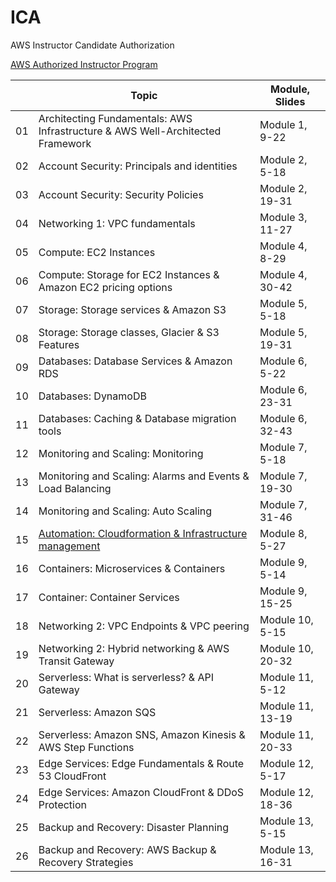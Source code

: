 # ICA

AWS Instructor Candidate Authorization

[AWS Authorized Instructor Program](https://aws.amazon.com/training/aws-authorized-instructor-program/)


|    | Topic                                                                          | Module, Slides   |
| -- | ------------------------------------------------------------------------------ | ---------------- |
| 01 | Architecting Fundamentals: AWS Infrastructure & AWS Well-Architected Framework | Module  1,  9-22 |
| 02 | Account Security: Principals and identities                                    | Module  2,  5-18 |
| 03 | Account Security: Security Policies                                            | Module  2, 19-31 |
| 04 | Networking 1: VPC fundamentals                                                 | Module  3, 11-27 |
| 05 | Compute: EC2 Instances                                                         | Module  4,  8-29 |
| 06 | Compute: Storage for EC2 Instances & Amazon EC2 pricing options                | Module  4, 30-42 |
| 07 | Storage: Storage services & Amazon S3                                          | Module  5,  5-18 |
| 08 | Storage: Storage classes, Glacier & S3 Features                                | Module  5, 19-31 |
| 09 | Databases: Database Services & Amazon RDS                                      | Module  6,  5-22 |
| 10 | Databases: DynamoDB                                                            | Module  6, 23-31 |
| 11 | Databases: Caching & Database migration tools                                  | Module  6, 32-43 |
| 12 | Monitoring and Scaling: Monitoring                                             | Module  7,  5-18 |
| 13 | Monitoring and Scaling: Alarms and Events & Load Balancing                     | Module  7, 19-30 |
| 14 | Monitoring and Scaling: Auto Scaling                                           | Module  7, 31-46 |
| 15 | [Automation: Cloudformation & Infrastructure management](Topic_15)                         | Module  8,  5-27 |
| 16 | Containers: Microservices & Containers                                         | Module  9,  5-14 |
| 17 | Container: Container Services                                                  | Module  9, 15-25 |
| 18 | Networking 2: VPC Endpoints & VPC peering                                      | Module 10,  5-15 |
| 19 | Networking 2: Hybrid networking & AWS Transit Gateway                          | Module 10, 20-32 |
| 20 | Serverless: What is serverless? & API Gateway                                  | Module 11,  5-12 |
| 21 | Serverless: Amazon SQS                                                         | Module 11, 13-19 |
| 22 | Serverless: Amazon SNS, Amazon Kinesis & AWS Step Functions                    | Module 11, 20-33 |
| 23 | Edge Services: Edge Fundamentals & Route 53 CloudFront                         | Module 12,  5-17 |
| 24 | Edge Services: Amazon CloudFront & DDoS Protection                             | Module 12, 18-36 |
| 25 | Backup and Recovery: Disaster Planning                                         | Module 13,  5-15 |
| 26 | Backup and Recovery: AWS Backup & Recovery Strategies                          | Module 13, 16-31 |